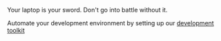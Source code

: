 Your laptop is your sword. Don't go into battle without it.

Automate your development environment by setting up our [development toolkit](https://github.com/andela/development-toolkit)

